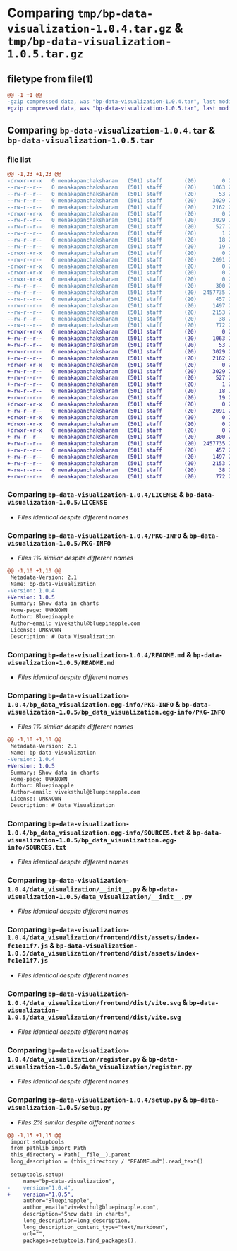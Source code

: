 # Comparing `tmp/bp-data-visualization-1.0.4.tar.gz` & `tmp/bp-data-visualization-1.0.5.tar.gz`

## filetype from file(1)

```diff
@@ -1 +1 @@
-gzip compressed data, was "bp-data-visualization-1.0.4.tar", last modified: Wed May 10 10:44:53 2023, max compression
+gzip compressed data, was "bp-data-visualization-1.0.5.tar", last modified: Thu May 11 07:02:24 2023, max compression
```

## Comparing `bp-data-visualization-1.0.4.tar` & `bp-data-visualization-1.0.5.tar`

### file list

```diff
@@ -1,23 +1,23 @@
-drwxr-xr-x   0 menakapanchaksharam   (501) staff       (20)        0 2023-05-10 10:44:53.338640 bp-data-visualization-1.0.4/
--rw-r--r--   0 menakapanchaksharam   (501) staff       (20)     1063 2023-04-19 06:01:44.000000 bp-data-visualization-1.0.4/LICENSE
--rw-r--r--   0 menakapanchaksharam   (501) staff       (20)       53 2023-04-19 06:01:44.000000 bp-data-visualization-1.0.4/MANIFEST.in
--rw-r--r--   0 menakapanchaksharam   (501) staff       (20)     3029 2023-05-10 10:44:53.338349 bp-data-visualization-1.0.4/PKG-INFO
--rw-r--r--   0 menakapanchaksharam   (501) staff       (20)     2162 2023-05-09 08:38:21.000000 bp-data-visualization-1.0.4/README.md
-drwxr-xr-x   0 menakapanchaksharam   (501) staff       (20)        0 2023-05-10 10:44:53.330175 bp-data-visualization-1.0.4/bp_data_visualization.egg-info/
--rw-r--r--   0 menakapanchaksharam   (501) staff       (20)     3029 2023-05-10 10:44:53.000000 bp-data-visualization-1.0.4/bp_data_visualization.egg-info/PKG-INFO
--rw-r--r--   0 menakapanchaksharam   (501) staff       (20)      527 2023-05-10 10:44:53.000000 bp-data-visualization-1.0.4/bp_data_visualization.egg-info/SOURCES.txt
--rw-r--r--   0 menakapanchaksharam   (501) staff       (20)        1 2023-05-10 10:44:53.000000 bp-data-visualization-1.0.4/bp_data_visualization.egg-info/dependency_links.txt
--rw-r--r--   0 menakapanchaksharam   (501) staff       (20)       18 2023-05-10 10:44:53.000000 bp-data-visualization-1.0.4/bp_data_visualization.egg-info/requires.txt
--rw-r--r--   0 menakapanchaksharam   (501) staff       (20)       19 2023-05-10 10:44:53.000000 bp-data-visualization-1.0.4/bp_data_visualization.egg-info/top_level.txt
-drwxr-xr-x   0 menakapanchaksharam   (501) staff       (20)        0 2023-05-10 10:44:53.331257 bp-data-visualization-1.0.4/data_visualization/
--rw-r--r--   0 menakapanchaksharam   (501) staff       (20)     2091 2023-04-24 10:01:27.000000 bp-data-visualization-1.0.4/data_visualization/__init__.py
-drwxr-xr-x   0 menakapanchaksharam   (501) staff       (20)        0 2023-05-10 10:44:53.325118 bp-data-visualization-1.0.4/data_visualization/frontend/
-drwxr-xr-x   0 menakapanchaksharam   (501) staff       (20)        0 2023-05-10 10:44:53.332592 bp-data-visualization-1.0.4/data_visualization/frontend/dist/
-drwxr-xr-x   0 menakapanchaksharam   (501) staff       (20)        0 2023-05-10 10:44:53.334353 bp-data-visualization-1.0.4/data_visualization/frontend/dist/assets/
--rw-r--r--   0 menakapanchaksharam   (501) staff       (20)      300 2023-05-10 10:39:33.000000 bp-data-visualization-1.0.4/data_visualization/frontend/dist/assets/index-d081bea5.css
--rw-r--r--   0 menakapanchaksharam   (501) staff       (20)  2457735 2023-05-10 10:39:33.000000 bp-data-visualization-1.0.4/data_visualization/frontend/dist/assets/index-fc1e11f7.js
--rw-r--r--   0 menakapanchaksharam   (501) staff       (20)      457 2023-05-10 10:41:53.000000 bp-data-visualization-1.0.4/data_visualization/frontend/dist/index.html
--rw-r--r--   0 menakapanchaksharam   (501) staff       (20)     1497 2023-05-10 10:39:32.000000 bp-data-visualization-1.0.4/data_visualization/frontend/dist/vite.svg
--rw-r--r--   0 menakapanchaksharam   (501) staff       (20)     2153 2023-04-19 06:01:44.000000 bp-data-visualization-1.0.4/data_visualization/register.py
--rw-r--r--   0 menakapanchaksharam   (501) staff       (20)       38 2023-05-10 10:44:53.338745 bp-data-visualization-1.0.4/setup.cfg
--rw-r--r--   0 menakapanchaksharam   (501) staff       (20)      772 2023-05-10 10:44:51.000000 bp-data-visualization-1.0.4/setup.py
+drwxr-xr-x   0 menakapanchaksharam   (501) staff       (20)        0 2023-05-11 07:02:24.612955 bp-data-visualization-1.0.5/
+-rw-r--r--   0 menakapanchaksharam   (501) staff       (20)     1063 2023-04-19 06:01:44.000000 bp-data-visualization-1.0.5/LICENSE
+-rw-r--r--   0 menakapanchaksharam   (501) staff       (20)       53 2023-04-19 06:01:44.000000 bp-data-visualization-1.0.5/MANIFEST.in
+-rw-r--r--   0 menakapanchaksharam   (501) staff       (20)     3029 2023-05-11 07:02:24.612665 bp-data-visualization-1.0.5/PKG-INFO
+-rw-r--r--   0 menakapanchaksharam   (501) staff       (20)     2162 2023-05-09 08:38:21.000000 bp-data-visualization-1.0.5/README.md
+drwxr-xr-x   0 menakapanchaksharam   (501) staff       (20)        0 2023-05-11 07:02:24.604395 bp-data-visualization-1.0.5/bp_data_visualization.egg-info/
+-rw-r--r--   0 menakapanchaksharam   (501) staff       (20)     3029 2023-05-11 07:02:24.000000 bp-data-visualization-1.0.5/bp_data_visualization.egg-info/PKG-INFO
+-rw-r--r--   0 menakapanchaksharam   (501) staff       (20)      527 2023-05-11 07:02:24.000000 bp-data-visualization-1.0.5/bp_data_visualization.egg-info/SOURCES.txt
+-rw-r--r--   0 menakapanchaksharam   (501) staff       (20)        1 2023-05-11 07:02:24.000000 bp-data-visualization-1.0.5/bp_data_visualization.egg-info/dependency_links.txt
+-rw-r--r--   0 menakapanchaksharam   (501) staff       (20)       18 2023-05-11 07:02:24.000000 bp-data-visualization-1.0.5/bp_data_visualization.egg-info/requires.txt
+-rw-r--r--   0 menakapanchaksharam   (501) staff       (20)       19 2023-05-11 07:02:24.000000 bp-data-visualization-1.0.5/bp_data_visualization.egg-info/top_level.txt
+drwxr-xr-x   0 menakapanchaksharam   (501) staff       (20)        0 2023-05-11 07:02:24.605709 bp-data-visualization-1.0.5/data_visualization/
+-rw-r--r--   0 menakapanchaksharam   (501) staff       (20)     2091 2023-04-24 10:01:27.000000 bp-data-visualization-1.0.5/data_visualization/__init__.py
+drwxr-xr-x   0 menakapanchaksharam   (501) staff       (20)        0 2023-05-11 07:02:24.600682 bp-data-visualization-1.0.5/data_visualization/frontend/
+drwxr-xr-x   0 menakapanchaksharam   (501) staff       (20)        0 2023-05-11 07:02:24.606930 bp-data-visualization-1.0.5/data_visualization/frontend/dist/
+drwxr-xr-x   0 menakapanchaksharam   (501) staff       (20)        0 2023-05-11 07:02:24.608032 bp-data-visualization-1.0.5/data_visualization/frontend/dist/assets/
+-rw-r--r--   0 menakapanchaksharam   (501) staff       (20)      300 2023-05-11 06:58:21.000000 bp-data-visualization-1.0.5/data_visualization/frontend/dist/assets/index-d081bea5.css
+-rw-r--r--   0 menakapanchaksharam   (501) staff       (20)  2457735 2023-05-11 06:58:21.000000 bp-data-visualization-1.0.5/data_visualization/frontend/dist/assets/index-fc1e11f7.js
+-rw-r--r--   0 menakapanchaksharam   (501) staff       (20)      457 2023-05-11 07:02:10.000000 bp-data-visualization-1.0.5/data_visualization/frontend/dist/index.html
+-rw-r--r--   0 menakapanchaksharam   (501) staff       (20)     1497 2023-05-11 06:58:20.000000 bp-data-visualization-1.0.5/data_visualization/frontend/dist/vite.svg
+-rw-r--r--   0 menakapanchaksharam   (501) staff       (20)     2153 2023-04-19 06:01:44.000000 bp-data-visualization-1.0.5/data_visualization/register.py
+-rw-r--r--   0 menakapanchaksharam   (501) staff       (20)       38 2023-05-11 07:02:24.613067 bp-data-visualization-1.0.5/setup.cfg
+-rw-r--r--   0 menakapanchaksharam   (501) staff       (20)      772 2023-05-11 06:57:49.000000 bp-data-visualization-1.0.5/setup.py
```

### Comparing `bp-data-visualization-1.0.4/LICENSE` & `bp-data-visualization-1.0.5/LICENSE`

 * *Files identical despite different names*

### Comparing `bp-data-visualization-1.0.4/PKG-INFO` & `bp-data-visualization-1.0.5/PKG-INFO`

 * *Files 1% similar despite different names*

```diff
@@ -1,10 +1,10 @@
 Metadata-Version: 2.1
 Name: bp-data-visualization
-Version: 1.0.4
+Version: 1.0.5
 Summary: Show data in charts
 Home-page: UNKNOWN
 Author: Bluepinapple
 Author-email: viveksthul@bluepinapple.com
 License: UNKNOWN
 Description: # Data Visualization
```

### Comparing `bp-data-visualization-1.0.4/README.md` & `bp-data-visualization-1.0.5/README.md`

 * *Files identical despite different names*

### Comparing `bp-data-visualization-1.0.4/bp_data_visualization.egg-info/PKG-INFO` & `bp-data-visualization-1.0.5/bp_data_visualization.egg-info/PKG-INFO`

 * *Files 1% similar despite different names*

```diff
@@ -1,10 +1,10 @@
 Metadata-Version: 2.1
 Name: bp-data-visualization
-Version: 1.0.4
+Version: 1.0.5
 Summary: Show data in charts
 Home-page: UNKNOWN
 Author: Bluepinapple
 Author-email: viveksthul@bluepinapple.com
 License: UNKNOWN
 Description: # Data Visualization
```

### Comparing `bp-data-visualization-1.0.4/bp_data_visualization.egg-info/SOURCES.txt` & `bp-data-visualization-1.0.5/bp_data_visualization.egg-info/SOURCES.txt`

 * *Files identical despite different names*

### Comparing `bp-data-visualization-1.0.4/data_visualization/__init__.py` & `bp-data-visualization-1.0.5/data_visualization/__init__.py`

 * *Files identical despite different names*

### Comparing `bp-data-visualization-1.0.4/data_visualization/frontend/dist/assets/index-fc1e11f7.js` & `bp-data-visualization-1.0.5/data_visualization/frontend/dist/assets/index-fc1e11f7.js`

 * *Files identical despite different names*

### Comparing `bp-data-visualization-1.0.4/data_visualization/frontend/dist/vite.svg` & `bp-data-visualization-1.0.5/data_visualization/frontend/dist/vite.svg`

 * *Files identical despite different names*

### Comparing `bp-data-visualization-1.0.4/data_visualization/register.py` & `bp-data-visualization-1.0.5/data_visualization/register.py`

 * *Files identical despite different names*

### Comparing `bp-data-visualization-1.0.4/setup.py` & `bp-data-visualization-1.0.5/setup.py`

 * *Files 2% similar despite different names*

```diff
@@ -1,15 +1,15 @@
 import setuptools
 from pathlib import Path
 this_directory = Path(__file__).parent
 long_description = (this_directory / "README.md").read_text()
 
 setuptools.setup(
     name="bp-data-visualization",
-    version="1.0.4",
+    version="1.0.5",
     author="Bluepinapple",
     author_email="viveksthul@bluepinapple.com",
     description="Show data in charts",
     long_description=long_description,
     long_description_content_type="text/markdown",
     url="",
     packages=setuptools.find_packages(),
```

